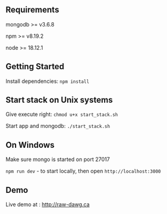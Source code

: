 ## Requirements

mongodb >= v3.6.8

npm >= v8.19.2

node >= 18.12.1

## Getting Started

 Install dependencies: `npm install`


## Start stack on Unix systems

Give execute right: `chmod u+x start_stack.sh`

Start app and mongodb: `./start_stack.sh` 

## On Windows

Make sure mongo is started on port 27017

`npm run dev` - to start locally, then open `http://localhost:3000`

## Demo

Live demo at : http://raw-dawg.ca